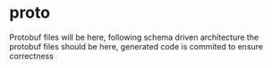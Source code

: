 # proto

Protobuf files will be here, following schema driven architecture the protobuf files should be here, generated code is commited to ensure correctness
